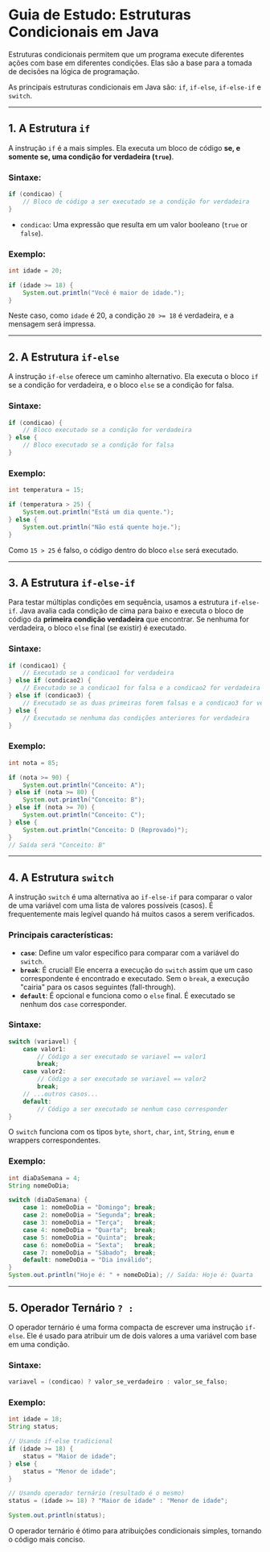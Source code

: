 # Guia de Estudo: Estruturas Condicionais em Java

Estruturas condicionais permitem que um programa execute diferentes ações com base em diferentes condições. Elas são a base para a tomada de decisões na lógica de programação.

As principais estruturas condicionais em Java são: `if`, `if-else`, `if-else-if` e `switch`.

---

## 1. A Estrutura `if`

A instrução `if` é a mais simples. Ela executa um bloco de código **se, e somente se, uma condição for verdadeira (`true`)**.

### Sintaxe:
```java
if (condicao) {
    // Bloco de código a ser executado se a condição for verdadeira
}
```
- `condicao`: Uma expressão que resulta em um valor booleano (`true` or `false`).

### Exemplo:
```java
int idade = 20;

if (idade >= 18) {
    System.out.println("Você é maior de idade.");
}
```
Neste caso, como `idade` é 20, a condição `20 >= 18` é verdadeira, e a mensagem será impressa.

---

## 2. A Estrutura `if-else`

A instrução `if-else` oferece um caminho alternativo. Ela executa o bloco `if` se a condição for verdadeira, e o bloco `else` se a condição for falsa.

### Sintaxe:
```java
if (condicao) {
    // Bloco executado se a condição for verdadeira
} else {
    // Bloco executado se a condição for falsa
}
```

### Exemplo:
```java
int temperatura = 15;

if (temperatura > 25) {
    System.out.println("Está um dia quente.");
} else {
    System.out.println("Não está quente hoje.");
}
```
Como `15 > 25` é falso, o código dentro do bloco `else` será executado.

---

## 3. A Estrutura `if-else-if`

Para testar múltiplas condições em sequência, usamos a estrutura `if-else-if`. Java avalia cada condição de cima para baixo e executa o bloco de código da **primeira condição verdadeira** que encontrar. Se nenhuma for verdadeira, o bloco `else` final (se existir) é executado.

### Sintaxe:
```java
if (condicao1) {
    // Executado se a condicao1 for verdadeira
} else if (condicao2) {
    // Executado se a condicao1 for falsa e a condicao2 for verdadeira
} else if (condicao3) {
    // Executado se as duas primeiras forem falsas e a condicao3 for verdadeira
} else {
    // Executado se nenhuma das condições anteriores for verdadeira
}
```

### Exemplo:
```java
int nota = 85;

if (nota >= 90) {
    System.out.println("Conceito: A");
} else if (nota >= 80) {
    System.out.println("Conceito: B");
} else if (nota >= 70) {
    System.out.println("Conceito: C");
} else {
    System.out.println("Conceito: D (Reprovado)");
}
// Saída será "Conceito: B"
```

---

## 4. A Estrutura `switch`

A instrução `switch` é uma alternativa ao `if-else-if` para comparar o valor de uma variável com uma lista de valores possíveis (casos). É frequentemente mais legível quando há muitos casos a serem verificados.

### Principais características:
- **`case`**: Define um valor específico para comparar com a variável do `switch`.
- **`break`**: É crucial! Ele encerra a execução do `switch` assim que um caso correspondente é encontrado e executado. Sem o `break`, a execução "cairia" para os casos seguintes (fall-through).
- **`default`**: É opcional e funciona como o `else` final. É executado se nenhum dos `case` corresponder.

### Sintaxe:
```java
switch (variavel) {
    case valor1:
        // Código a ser executado se variavel == valor1
        break;
    case valor2:
        // Código a ser executado se variavel == valor2
        break;
    // ...outros casos...
    default:
        // Código a ser executado se nenhum caso corresponder
}
```
O `switch` funciona com os tipos `byte`, `short`, `char`, `int`, `String`, `enum` e wrappers correspondentes.

### Exemplo:
```java
int diaDaSemana = 4;
String nomeDoDia;

switch (diaDaSemana) {
    case 1: nomeDoDia = "Domingo"; break;
    case 2: nomeDoDia = "Segunda"; break;
    case 3: nomeDoDia = "Terça";   break;
    case 4: nomeDoDia = "Quarta";  break;
    case 5: nomeDoDia = "Quinta";  break;
    case 6: nomeDoDia = "Sexta";   break;
    case 7: nomeDoDia = "Sábado";  break;
    default: nomeDoDia = "Dia inválido";
}
System.out.println("Hoje é: " + nomeDoDia); // Saída: Hoje é: Quarta
```

---

## 5. Operador Ternário `? :`

O operador ternário é uma forma compacta de escrever uma instrução `if-else`. Ele é usado para atribuir um de dois valores a uma variável com base em uma condição.

### Sintaxe:
```java
variavel = (condicao) ? valor_se_verdadeiro : valor_se_falso;
```

### Exemplo:
```java
int idade = 18;
String status;

// Usando if-else tradicional
if (idade >= 18) {
    status = "Maior de idade";
} else {
    status = "Menor de idade";
}

// Usando operador ternário (resultado é o mesmo)
status = (idade >= 18) ? "Maior de idade" : "Menor de idade";

System.out.println(status);
```
O operador ternário é ótimo para atribuições condicionais simples, tornando o código mais conciso.
